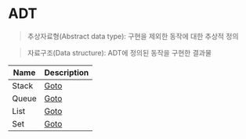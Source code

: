 # ADT

> 추상자료형(Abstract data type): 구현을 제외한 동작에 대한 추상적 정의 

> 자료구조(Data structure): ADT에 정의된 동작을 구현한 결과물

|Name|Description|
|----|-----------|
|Stack|[Goto][StackDescription]|
|Queue|[Goto][QueueDescription]|
|List|[Goto][ListDescription]|
|Set|[Goto][SetDescription]|

[StackDescription]: </ADT/Stack/stack.md>
[QueueDescription]: <https://github.com/hhotdong/programming-exercise/tree/main/ADT/Queue>
[ListDescription]: <https://github.com/hhotdong/programming-exercise/tree/main/ADT/List>
[SetDescription]: <https://github.com/hhotdong/programming-exercise/tree/main/ADT/Set>
